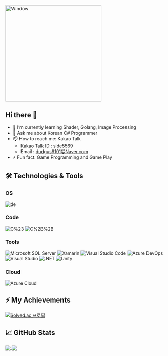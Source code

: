 <p>
  <img alt="Window" src="https://raw.githubusercontent.com/rrrmaster/rrrmaster/master/c-animation.gif" width=300px/>
</p>

## Hi there 👋
- 🌱 I’m currently learning Shader, Golang, Image Processing
- 💬 Ask me about Korean C# Programmer
- 📫 How to reach me: Kakao Talk  
  - Kakao Talk ID : side5569
  - Email : dudgus9101@Naver.com
- ⚡ Fun fact: Game Programming and Game Play

## 🛠 Technologies & Tools
<h3>OS</h3>
<p>
  <img alt="de" src="https://img.shields.io/badge/-Window-0078D6?style=flat-square&logo=windows&logoColor=white"/>
</p>

<h3>Code</h3>
<p>
  <img alt="C%23" src="https://img.shields.io/badge/-C%23-239120?style=flat-square&logo=c-Sharp&logoColor=white"/>
  <img alt="C%2B%2B" src="https://img.shields.io/badge/-C%2B%2B-00599C?style=flat-square&logo=c%2B%2B&logoColor=white"/>
</p>

<h3>Tools</h3>
<p>
  <img alt="Microsoft SQL Server" src="https://img.shields.io/badge/-Microsoft_SQL_Server-CC2927?style=flat-square&logo=microsoft-sql-server&logoColor=white"/>
  <img alt="Xamarin" src="https://img.shields.io/badge/-Xamarin-3498DB?style=flat-square&logo=Xamarin&logoColor=white"/>
  <img alt="Visual Studio Code" src="https://img.shields.io/badge/-Visual_Studio_Code-007ACC?style=flat-square&logo=visual-studio-code&logoColor=white"/>
  <img alt="Azure DevOps" src="https://img.shields.io/badge/-Azure_DevOps-0078D7?style=flat-square&logo=azure-devOps&logoColor=white"/>
  <img alt="Visual Studio" src="https://img.shields.io/badge/-Visual_Studio-5C2D91?style=flat-square&logo=visual-studio&logoColor=white"/>
  <img alt=".NET" src="https://img.shields.io/badge/-.NET-5C2D91?style=flat-square&logo=.net&logoColor=white"/>
  <img alt="Unity" src="https://img.shields.io/badge/-Unity-000000?style=flat-square&logo=unity&logoColor=white"/>
</p>

<h3>Cloud</h3>
<p>
  <img alt="Azure Cloud" src="https://img.shields.io/badge/-Azure_Cloud-0089D6?style=flat-square&logo=microsoft-azure&logoColor=white"/>
</p>

## ⚡ My Achievements
[![Solved.ac
프로필](http://mazassumnida.wtf/api/v2/generate_badge?boj=dudgus9101)](https://solved.ac/dudgus9101)

## &#x1f4c8; GitHub Stats
<a href="https://github.com/rrrmaster/rrrmaster">
  <img align="center" src="https://github-readme-stats.vercel.app/api/top-langs/?username=rrrmaster&hide=java,html&title_color=ffffff&text_color=c9cacc&icon_color=2bbc8a&bg_color=90,2b5876,4e4376" />
</a>
<a href="https://github.com/rrrmaster/rrrmaster">
  <img align="center" src="https://github-readme-stats.vercel.app/api?username=rrrmaster&show_icons=true&line_height=27&count_private=true&bg_color=90,2b5876,4e4376&title_color=fff&text_color=fff&icon_color=4ca1af"/>
</a>

